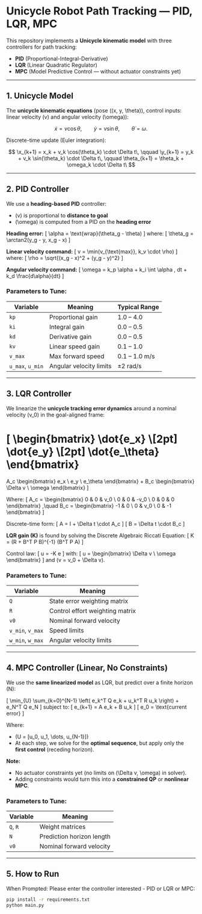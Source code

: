 # Unicycle Robot Path Tracking — PID, LQR, MPC

This repository implements a **Unicycle kinematic model** with three controllers for path tracking:  
- **PID** (Proportional-Integral-Derivative)  
- **LQR** (Linear Quadratic Regulator)  
- **MPC** (Model Predictive Control — without actuator constraints yet)  

---

## 1. Unicycle Model

The **unicycle kinematic equations** (pose \((x, y, \theta)\), control inputs: linear velocity \(v\) and angular velocity \(\omega\)):

$$
\dot{x} = v\cos\theta,\qquad
\dot{y} = v\sin\theta,\qquad
\dot{\theta} = \omega.
$$

Discrete-time update (Euler integration):

$$
\x_{k+1} = x_k + v_k \cos(\theta_k) \cdot \Delta t\, \qquad
\y_{k+1} = y_k + v_k \sin(\theta_k) \cdot \Delta t\, \qquad
\theta_{k+1} = \theta_k + \omega_k \cdot \Delta t\
$$

---

## 2. PID Controller

We use a **heading-based PID** controller:  
- \(v\) is proportional to **distance to goal**  
- \(\omega\) is computed from a PID on the **heading error**

**Heading error:**
\[
\alpha = \text{wrap}(\theta_g - \theta)
\]
where:
\[
\theta_g = \arctan2(y_g - y, x_g - x)
\]

**Linear velocity command:**
\[
v = \min(v_{\text{max}}, k_v \cdot \rho)
\]
where:
\[
\rho = \sqrt{(x_g - x)^2 + (y_g - y)^2}
\]

**Angular velocity command:**
\[
\omega = k_p \alpha + k_i \int \alpha \, dt + k_d \frac{d\alpha}{dt}
\]

### Parameters to Tune:
| Variable | Meaning | Typical Range |
|----------|---------|---------------|
| `kp` | Proportional gain | 1.0 – 4.0 |
| `ki` | Integral gain | 0.0 – 0.5 |
| `kd` | Derivative gain | 0.0 – 0.5 |
| `kv` | Linear speed gain | 0.1 – 1.0 |
| `v_max` | Max forward speed | 0.1 – 1.0 m/s |
| `u_max`, `u_min` | Angular velocity limits | ±2 rad/s |

---

## 3. LQR Controller

We linearize the **unicycle tracking error dynamics** around a nominal velocity \(v_0\) in the goal-aligned frame:

\[
\begin{bmatrix}
\dot{e_x} \\[2pt]
\dot{e_y} \\[2pt]
\dot{e_\theta}
\end{bmatrix}
=
A_c
\begin{bmatrix}
e_x \\ e_y \\ e_\theta
\end{bmatrix}
+
B_c
\begin{bmatrix}
\Delta v \\ \omega
\end{bmatrix}
\]

Where:
\[
A_c =
\begin{bmatrix}
0 & 0 & v_0 \\
0 & 0 & -v_0 \\
0 & 0 & 0
\end{bmatrix}
,\quad
B_c =
\begin{bmatrix}
-1 & 0 \\
0 & v_0 \\
0 & -1
\end{bmatrix}
\]

Discrete-time form:
\[
A = I + \Delta t \cdot A_c
\]
\[
B = \Delta t \cdot B_c
\]

**LQR gain \(K\)** is found by solving the Discrete Algebraic Riccati Equation:
\[
K = (R + B^T P B)^{-1} (B^T P A)
\]

Control law:
\[
u = -K e
\]
with:
\[
u = 
\begin{bmatrix}
\Delta v \\ \omega
\end{bmatrix}
\]
and \(v = v_0 + \Delta v\).

### Parameters to Tune:
| Variable | Meaning |
|----------|---------|
| `Q` | State error weighting matrix |
| `R` | Control effort weighting matrix |
| `v0` | Nominal forward velocity |
| `v_min`, `v_max` | Speed limits |
| `w_min`, `w_max` | Angular velocity limits |

---

## 4. MPC Controller (Linear, No Constraints)

We use the **same linearized model** as LQR, but predict over a finite horizon \(N\):

\[
\min_{U} \sum_{k=0}^{N-1} \left( e_k^T Q e_k + u_k^T R u_k \right) + e_N^T Q e_N
\]
subject to:
\[
e_{k+1} = A e_k + B u_k
\]
\[
e_0 = \text{current error}
\]

Where:
- \(U = [u_0, u_1, \dots, u_{N-1}]\)  
- At each step, we solve for the **optimal sequence**, but apply only the **first control** (receding horizon).

**Note:**  
- No actuator constraints yet (no limits on \(\Delta v, \omega\) in solver).  
- Adding constraints would turn this into a **constrained QP** or **nonlinear MPC**.

### Parameters to Tune:
| Variable | Meaning |
|----------|---------|
| `Q`, `R` | Weight matrices |
| `N` | Prediction horizon length |
| `v0` | Nominal forward velocity |

---

## 5. How to Run

When Prompted:
Please enter the controller interested - PID or LQR or MPC:

```bash
pip install -r requirements.txt
python main.py
